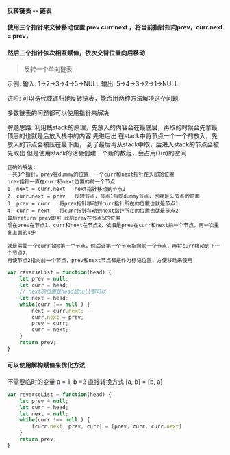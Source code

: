 #### 反转链表 -- 链表
#### 使用三个指针来交替移动位置 prev curr next ，将当前指针指向prev，curr.next = prev，
#### 然后三个指针依次相互赋值，依次交替位置向后移动
> 反转一个单向链表

示例:
    输入: 1->2->3->4->5->NULL
    输出: 5->4->3->2->1->NULL

进阶:
    可以迭代或递归地反转链表，能否用两种方法解决这个问题

多数链表的问题都可以使用指针来解决

解题思路:
    利用栈stack的原理，先放入的内容会在最底层，再取的时候会先拿最顶层的也就是后放入栈中的内容
    先进后出
    在stack中将节点一个一个的放入，先放入的节点会被压在最下面，
    到了最后再从stack中取，后进入stack的节点会被先取出
    但是使用stack的话会创建一个新的数组，会占用O(n)的空间

    正确的解法:
    一共3个指针，prev在dummy的位置，一个curr和next指针在头部的位置
    prev指针一直在curr和next位置的前一个节点
    1. next = curr.next   next指针移动到节点2
    2. curr.next = prev   反转节点，节点1指向dummy节点，也就是头节点的前面
    3. prev = curr   将prev指针移动到curr指针所在的位置也就是节点1
    4. curr = next   将curr指针移动到next指针所在的位置也就是节点2
    最后return prev即可 此刻prev在节点5的位置
    现在prev在节点1，curr和next在节点2，依旧是prev在curr和next前一个节点，再一次重复上面的4步
    
    就是需要一个curr指向第一个节点，然后让第一个节点指向前一个节点，再将curr移动到下一个节点2，
    再使节点2指向前一个节点，prev和next节点都是作为标记位置，方便移动来使用

```js
var reverseList = function(head) {
    let prev = null;
    let curr = head;
    // next的位置是head或null都可以
    let next = head;
    while(curr !== null ) {
        next = curr.next;
        curr.next = prev;
        prev = curr;
        curr = next;
    }
    return prev;
}

```
#### 可以使用解构赋值来优化方法
不需要临时的变量 a = 1, b =2  直接转换方式 [a, b] = [b, a]
```js
var reverseList = function(head) {
    let prev = null;
    let curr = head;
    let next = null;
    while(curr !== null ) {
        [curr.next, prev, curr] = [prev, curr, curr.next]
    }
    return prev;
}

```